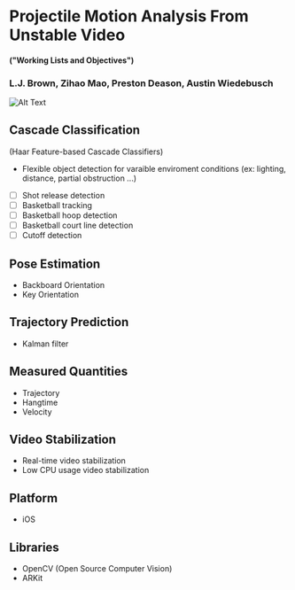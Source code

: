 # Projectile Motion Analysis From Unstable Video 
#### ("Working Lists and Objectives")
### L.J. Brown, Zihao Mao, Preston Deason, Austin Wiedebusch

![Alt Text](shot_2.gif)

## Cascade Classification

(Haar Feature-based Cascade Classifiers)

* Flexible object detection for varaible enviroment conditions (ex: lighting, distance, partial obstruction ...)
- [ ] Shot release detection
- [ ] Basketball tracking
- [ ] Basketball hoop detection
- [ ] Basketball court line detection
- [ ] Cutoff detection

## Pose Estimation

* Backboard Orientation
* Key Orientation

## Trajectory Prediction 

* Kalman filter

## Measured Quantities 

* Trajectory
* Hangtime
* Velocity

## Video Stabilization

* Real-time video stabilization
* Low CPU usage video stabilization

## Platform

* iOS

## Libraries

* OpenCV (Open Source Computer Vision)
* ARKit
